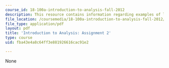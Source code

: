 ```yaml
---
course_id: 18-100a-introduction-to-analysis-fall-2012
description: This resource contains information regarding examples of limits.
file_location: /coursemedia/18-100a-introduction-to-analysis-fall-2012/fba43e4a8c64ff3e881926616cac91e2_MIT18_100AF12_Assign_2.pdf
file_type: application/pdf
layout: pdf
title: 'Introduction to Analysis: Assignment 2'
type: course
uid: fba43e4a8c64ff3e881926616cac91e2

---
```

None